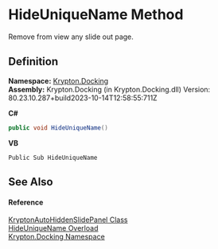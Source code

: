 # HideUniqueName Method


Remove from view any slide out page.



## Definition
**Namespace:** <a href="98399376-cf41-9454-4b4d-4fab2ca20bc7.md">Krypton.Docking</a>  
**Assembly:** Krypton.Docking (in Krypton.Docking.dll) Version: 80.23.10.287+build2023-10-14T12:58:55:711Z

**C#**
``` C#
public void HideUniqueName()
```
**VB**
``` VB
Public Sub HideUniqueName
```



## See Also


#### Reference
<a href="4b7d7b26-febb-d627-2730-682b01ac4579.md">KryptonAutoHiddenSlidePanel Class</a>  
<a href="284e010e-08d3-f0e7-2c30-a759962dce67.md">HideUniqueName Overload</a>  
<a href="98399376-cf41-9454-4b4d-4fab2ca20bc7.md">Krypton.Docking Namespace</a>  
